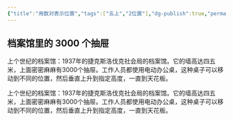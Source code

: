 ```yaml
---
{"title":"用数对表示位置","tags":["五上","2位置"],"dg-publish":true,"permalink":"/5 课时设计/用数对表示位置/","dgPassFrontmatter":true,"noteIcon":""}
---
```




##  档案馆里的 3000 个抽屉

上个世纪的档案馆：1937年的捷克斯洛伐克社会局的档案馆。它的墙高达四五米，上面密密麻麻有3000个抽屉。工作人员都使用电动办公桌，这种桌子可以移动到不同的位置，然后垂直上升到指定高度，一直到天花板。

上个世纪的档案馆：1937年的捷克斯洛伐克社会局的档案馆。它的墙高达四五米，上面密密麻麻有3000个抽屉。工作人员都使用电动办公桌，这种桌子可以移动到不同的位置，然后垂直上升到指定高度，一直到天花板。

<p class="grid">
	<img alt="" src="https://r2.edui123.com/2023/08/bg2022053002.webp">
	<img alt="" src="https://r2.edui123.com/2023/08/bg2022053007.webp">
	<img alt="" src="https://r2.edui123.com/2023/08/bg2022053005.webp">
	<img alt="" src="https://r2.edui123.com/2023/08/bg2022053004.webp">
</p>

